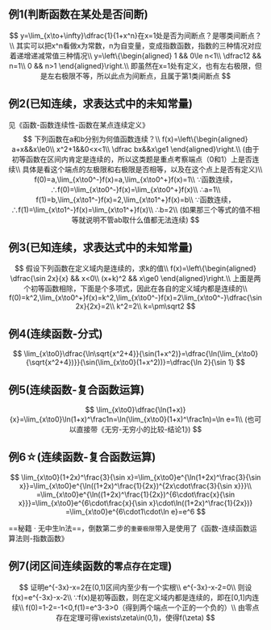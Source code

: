 ## 例1(判断函数在某处是否间断)

$$
y=\lim_{x\to+\infty}\dfrac{1}{1+x^n}在x=1处是否为间断点？是哪类间断点？\\
其实可以把x^n看做x为常数，n为自变量，变成指数函数，指数的三种情况对应着递增递减常值三种情况\\
y=\left\{\begin{aligned}
1 && 0\le n<1\\
\dfrac12 && n=1\\
0 && n>1
\end{aligned}\right.\\
即虽然在x=1处有定义，也有左右极限，但是左右极限不等，所以此点为间断点，且属于第1类间断点
$$

## 例2(已知连续，求表达式中的未知常量)

见《函数-函数连续性-函数在某点连续定义》
$$
下列函数在a和b分别为何值函数连续？\\
f(x)=\left\{\begin{aligned}
a+x&&x\le0\\
x^2+1&&0<x<1\\
\dfrac bx&&x\ge1
\end{aligned}\right.\\
(由于初等函数在区间内肯定是连续的，所以这类题是重点考察端点（0和1）上是否连续\\
具体是看这个端点的左极限和右极限是否相等，以及在这个点上是否有定义)\\
f(0)=a,\lim_{x\to0^-}f(x)=a,\lim_{x\to0^+}f(x)=1\\
∵函数连续，∴f(0)=\lim_{x\to0^-}f(x)=\lim_{x\to0^+}f(x)\\
∴a=1\\
f(1)=b,\lim_{x\to1^-}f(x)=2,\lim_{x\to1^+}f(x)=b\\
∵函数连续，∴f(1)=\lim_{x\to1^-}f(x)=\lim_{x\to1^+}f(x)\\
∴b=2\\
(如果那三个等式的值不相等就说明不管ab取什么值都无法连续)
$$

## 例3(已知连续，求表达式中的未知常量)

$$
假设下列函数在定义域内是连续的，求k的值\\
f(x)=\left\{\begin{aligned}
\dfrac{\sin 2x}{x} && x<0\\
(x+k)^2 && x\ge0
\end{aligned}\right.\\
上面是两个初等函数相除，下面是个多项式，因此在各自的定义域内都是连续的\\
f(0)=k^2,\lim_{x\to0^+}f(x)=k^2,\lim_{x\to0^-}f(x)=2\lim_{x\to0^-}\dfrac{\sin 2x}{2x}=2\\
k^2=2\\
k=\pm\sqrt2
$$

## 例4(连续函数-分式)

$$
\lim_{x\to0}\dfrac{\ln\sqrt{x^2+4}}{\sin(1+x^2)}=\dfrac{\ln(\lim_{x\to0}{\sqrt{x^2+4})}}{\sin(\lim_{x\to0}(1+x^2))}=\dfrac{\ln 2}{\sin 1}
$$

## 例5(连续函数-复合函数运算)

$$
\lim_{x\to0}\dfrac{\ln(1+x)}{x}=\lim_{x\to0}\ln(1+x)^\frac1n=\ln(\lim_{x\to0}(1+x)^\frac1n)=\ln e=1\\
(也可以直接带《无穷-无穷小的比较-结论1》)
$$

## 例6☆(连续函数-复合函数运算)

$$
\lim_{x\to0}(1+2x)^\frac{3}{\sin x}=\lim_{x\to0}e^{\ln(1+2x)^\frac{3}{\sin x}}=\lim_{x\to0}e^{\ln((1+2x)^\frac{1}{2x})^{2x\cdot\frac{3}{\sin x}}}\\
=\lim_{x\to0}e^{\ln((1+2x)^\frac{1}{2x})^{6\cdot\frac{x}{\sin x}}}=\lim_{x\to0}e^{6\cdot\frac{x}{\sin x}\cdot\ln((1+2x)^\frac{1}{2x})}
=\lim_{x\to0}e^{6\cdot1\cdot\ln e}=e^6
$$

==秘籍 · 无中生ln法==，倒数第二步的`重要极限`带入是使用了《函数-连续函数运算法则-指数函数》

##  例7(闭区间连续函数的`零点存在定理`)

$$
证明e^{-3x}-x=2在(0,1)区间内至少有一个实根\\
e^{-3x}-x-2=0\\
则设f(x)=e^{-3x}-x-2\\
∵f(x)是初等函数，则在定义域内都是连续的，即在[0,1]内连续\\
f(0)=1-2=-1<0,f(1)=e^3-3>0（得到两个端点一个正的一个负的）\\
由零点存在定理可得\exists\zeta\in(0,1)，使得f(\zeta)
$$

